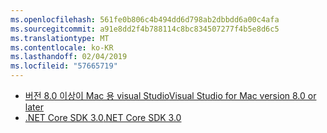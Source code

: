 ```yaml
---
ms.openlocfilehash: 561fe0b806c4b494dd6d798ab2dbbdd6a00c4afa
ms.sourcegitcommit: a91e8dd2f4b788114c8bc834507277f4b5e8d6c5
ms.translationtype: MT
ms.contentlocale: ko-KR
ms.lasthandoff: 02/04/2019
ms.locfileid: "57665719"
---
```

* [<span data-ttu-id="cf31e-101">버전 8.0 이상이 Mac 용 visual Studio</span><span class="sxs-lookup"><span data-stu-id="cf31e-101">Visual Studio for Mac version 8.0 or later</span></span>](https://visualstudio.microsoft.com/vs/mac/)
* [<span data-ttu-id="cf31e-102">.NET Core SDK 3.0</span><span class="sxs-lookup"><span data-stu-id="cf31e-102">.NET Core SDK 3.0</span></span>](https://dotnet.microsoft.com/download/dotnet-core/3.0)
